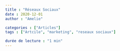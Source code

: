 ```yaml
---
title : "Réseaux Sociaux"
date : 2020-12-01
author : "Amelie"

categories : ["Articles"]
tags : ["Artcile", "marketing", "reseaux sociaux"]

durée de lecture : "1 min"
---
```

